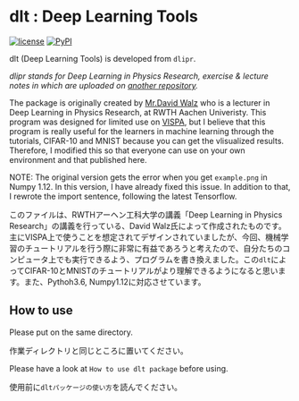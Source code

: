 # dlt : Deep Learning Tools

[![license](https://img.shields.io/github/license/mashape/apistatus.svg)](https://github.com/hiroyuki827/deep_learning_tools/blob/master/LICENSE.md)
[![PyPI](https://img.shields.io/pypi/v/dlt.svg)](http://pypi.python.org/pypi/dlt/0.1.1)

dlt (Deep Learning Tools) is developed from `dlipr`.

*dlipr stands for Deep Learning in Physics Research, exercise & lecture notes in which are uploaded on [another repository](https://github.com/hiroyuki827/deep_learning_in_physics_research_SS17).*

The package is originally created by [Mr.David Walz](https://github.com/DavidWalz/dlipr) who is a lecturer in Deep Learning in Physics Research, at RWTH Aachen Univeristy. This program was designed for limited use on [VISPA](https://vispa.physik.rwth-aachen.de/), but I believe that this program is really useful for the learners in machine learning through the tutorials, CIFAR-10 and MNIST because you can get the vlisualized results. Therefore, I modified this so that everyone can use on your own environment and that published here.

NOTE: The original version gets the error when you get `example.png` in Numpy 1.12. In this version, I have already fixed this issue. In addition to that, I rewrote the import sentence, following the latest Tensorflow.

このファイルは、RWTHアーヘン工科大学の講義「Deep Learning in Physics Research」の講義を行っている、David Walz氏によって作成されたものです。主にVISPA上で使うことを想定されてデザインされていましたが、今回、機械学習のチュートリアルを行う際に非常に有益であろうと考えたので、自分たちのコンピュータ上でも実行できるよう、プログラムを書き換えました。この`dlt`によってCIFAR-10とMNISTのチュートリアルがより理解できるようになると思います。また、Pythoh3.6, Numpy1.12に対応させています。

## How to use
Please put on the same directory.

作業ディレクトリと同じところに置いてください。

Please have a look at `How to use dlt package` before using. 

使用前に`dltパッケージの使い方`を読んでください。
